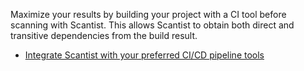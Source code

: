 Maximize your results by building your project with a CI tool before scanning with Scantist. This allows Scantist to obtain both direct and transitive dependencies from the build result. 

- [Integrate Scantist with your preferred CI/CD pipeline tools](#)